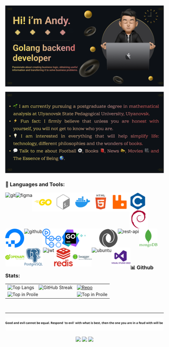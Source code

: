 <p align="center">
  <img src="https://github.com/andy-ahmedov/andy-ahmedov/blob/main/files/Logo.png?raw=true" alt="Logo">
</p>
<p align="center">
  <img src="https://github.com/andy-ahmedov/andy-ahmedov/blob/main/files/Description.png?raw=true" alt="Descrption">
</p>

### 🔨 Languages and Tools:
<div align="center">
  <a href="https://git-scm.com/" target="_blank"> <img src="https://raw.githubusercontent.com/rahul-jha98/github_readme_icons/main/language_and_tools/square/git-scm/git-scm.svg" align="left" alt="git" height='60px'/> </a>
  <a href="https://www.figma.com/" target="_blank"> <img src="https://raw.githubusercontent.com/rahul-jha98/github_readme_icons/main/language_and_tools/square/figma/figma.svg" alt="figma" align="left" height='60px'/> </a>
  <a href="https://go.dev/" target="_blank"> <img src="https://github.com/andy-ahmedov/andy-ahmedov/blob/main/files/Go-Logo_Yellow.png?raw=true" alt="golang" align="left" height='60px'/> </a>
  <a href="https://www.gnu.org/software/bash/" target="_blank"> <img src="https://raw.githubusercontent.com/andy-ahmedov/README_icons/5a0bd0723991e5d95e0eb90ce4e544345b69e05b/language_and_tools/square/bash/bash.svg" alt="bash" align="left" height='60px'/> </a>
  <a href="https://www.docker.com/" target="_blank"> <img src="https://raw.githubusercontent.com/andy-ahmedov/README_icons/5a0bd0723991e5d95e0eb90ce4e544345b69e05b/language_and_tools/square/docker/docker.svg" alt="docker" align="left" height='60px'/> </a>
  <a href="https://html.com/html5/" target="_blank"> <img src="https://raw.githubusercontent.com/andy-ahmedov/README_icons/5a0bd0723991e5d95e0eb90ce4e544345b69e05b/language_and_tools/square/html/html.svg" alt="html" align="left" height='60px'/> </a>
  <a href="https://www.rabbitmq.com/" target="_blank"> <img src="https://raw.githubusercontent.com/andy-ahmedov/README_icons/5a0bd0723991e5d95e0eb90ce4e544345b69e05b/language_and_tools/square/rabbitmq/rabbitmq.svg" align="left" alt="rabbitmq" height='60px'/> </a>
  <a href="https://isocpp.org/" target="_blank"> <img src="https://raw.githubusercontent.com/devicons/devicon/6910f0503efdd315c8f9b858234310c06e04d9c0/icons/c/c-plain.svg" align="left" alt="c" height='55px'/> </a>
</div>
<br>
<br>
<br>
<div align="center">
  <a href="https://www.debian.org/" target="_blank"> <img src="https://raw.githubusercontent.com/devicons/devicon/6910f0503efdd315c8f9b858234310c06e04d9c0/icons/debian/debian-plain.svg" align="left" alt="debian" height='60px'/> </a>
  <a href="https://www.digitalocean.com/" target="_blank"> <img src="https://raw.githubusercontent.com/devicons/devicon/6910f0503efdd315c8f9b858234310c06e04d9c0/icons/digitalocean/digitalocean-original.svg" align="left" alt="digital-ocean" height='60px'/> </a>
  <a href="https://www.github.com/" target="_blank"> <img src="https://cdn0.iconfinder.com/data/icons/free-social-media-set/24/github-1024.png" align="left" alt="github" height='60px'/> </a>
  <a href="https://github.com/actions" target="_blank"> <img src="https://raw.githubusercontent.com/devicons/devicon/6910f0503efdd315c8f9b858234310c06e04d9c0/icons/githubactions/githubactions-original.svg" align="left" alt="github-actions" height='60px'/> </a>
  <a href="https://www.jetbrains.com/go/" target="_blank"> <img src="https://raw.githubusercontent.com/devicons/devicon/6910f0503efdd315c8f9b858234310c06e04d9c0/icons/goland/goland-original.svg" align="left" alt="goland" height='60px'/> </a>
  <a href="https://grpc.io/" target="_blank"> <img src="https://raw.githubusercontent.com/devicons/devicon/6910f0503efdd315c8f9b858234310c06e04d9c0/icons/grpc/grpc-original.svg" align="left" alt="grpc" height='60px'/> </a>
  <a href="https://www.json.org/json-en.html" target="_blank"> <img src="https://raw.githubusercontent.com/devicons/devicon/6910f0503efdd315c8f9b858234310c06e04d9c0/icons/json/json-plain.svg" align="left" alt="json" height='60px'/> </a>
  <a href="https://restfulapi.net/" target="_blank"> <img src="https://repository-images.githubusercontent.com/436490321/0e58e265-ef30-40b1-b439-8b302b06ec42" align="left" alt="rest-api" height='60px'/> </a>
</div>
<br>
<br>
<br>
<div align="center">
  <a href="https://www.mongodb.com/" target="_blank"> <img src="https://raw.githubusercontent.com/devicons/devicon/6910f0503efdd315c8f9b858234310c06e04d9c0/icons/mongodb/mongodb-plain-wordmark.svg" align="left" alt="mongodb" height='60px'/> </a>
  <a href="https://www.openapis.org/" target="_blank"> <img src="https://raw.githubusercontent.com/devicons/devicon/6910f0503efdd315c8f9b858234310c06e04d9c0/icons/openapi/openapi-plain-wordmark.svg" align="left" alt="openapi" height='60px'/> </a>
  <a href="https://www.postgresql.org/" target="_blank"> <img src="https://raw.githubusercontent.com/devicons/devicon/6910f0503efdd315c8f9b858234310c06e04d9c0/icons/postgresql/postgresql-plain-wordmark.svg" align="left" alt="postgres" height='60px'/> </a>
  <a href="https://jwt.io/" target="_blank"> <img src="https://store-images.s-microsoft.com/image/apps.2250.63b92ddd-7108-4be3-8fb4-8c8137f54bcf.2427e723-5f43-491f-9b30-fd1cfe84a62f.55ccd47a-09f3-4319-abd5-7eb798ed76d1?mode=scale&h=100&q=90&w=100" align="left" alt="jwt" height='55px'/> </a>
  <a href="https://redis.io/" target="_blank"> <img src="https://raw.githubusercontent.com/devicons/devicon/6910f0503efdd315c8f9b858234310c06e04d9c0/icons/redis/redis-plain-wordmark.svg" align="left" alt="redis" height='60px'/> </a>
  <a href="https://swagger.io/tools/swagger-ui/?ref=the-best-recipe" target="_blank"> <img src="https://raw.githubusercontent.com/devicons/devicon/6910f0503efdd315c8f9b858234310c06e04d9c0/icons/swagger/swagger-original-wordmark.svg" align="left" alt="swagger" height='60px'/> </a>
  <a href="https://ubuntu.com/" target="_blank"> <img src="https://cdn.icon-icons.com/icons2/2415/PNG/512/ubuntu_plain_wordmark_logo_icon_146632.png" align="left" alt="ubuntu" height='60px'/> </a>
  <a href="https://code.visualstudio.com/" target="_blank"> <img src="https://raw.githubusercontent.com/devicons/devicon/6910f0503efdd315c8f9b858234310c06e04d9c0/icons/visualstudio/visualstudio-plain-wordmark.svg" align="left" alt="vscode" height='60px'/> </a>
</div>
<br>
<br>
<br>
<br>
<br>
<br>
  
### 📊 Github Stats:  

<p align="center">
  <table>
    <tr>
      <td><img src="https://github-readme-stats.vercel.app/api/top-langs/?username=andy-ahmedov&show_icons=true&theme=vision-friendly-dark&layout=compact" alt="Top Langs" /></td>
      <td><img src="https://github-readme-streak-stats.herokuapp.com?user=andy-ahmedov&theme=vision-friendly-dark&hide_border=true&date_format=j%20M%5B%20Y%5D" alt="GitHub Streak" /></td>
      <td><a href="https://github.com/anuraghazra/github-readme-stats" target="_blank"><img src="https://github-readme-stats.vercel.app/api/pin/?username=andy-ahmedov&repo=task_manager_server&theme=vision-friendly-dark" alt="Repo" /></a></td> 
    </tr>
    <tr>
      <td colspan="2"><img src="http://github-profile-summary-cards.vercel.app/api/cards/profile-details?username=andy-ahmedov&theme=radical" alt="Top in Proile" /></td>
      <td colspan="2"><img src="http://github-profile-summary-cards.vercel.app/api/cards/productive-time?username=andy-ahmedov&theme=radical&utcOffset=3" alt="Top in Proile" /></td>
    </tr>
  </table>
</p>
<br>
<hr>
<p align="center">
  <img src="https://raw.githubusercontent.com/andy-ahmedov/andy-ahmedov/cd499c89f309c87e0f309f22b59f24ff65605ad3/files/text.svg" alt="Text" />
   <br>
<br>
<a target="_blank" href="mailto:andy.ahmedov@gmail.com"><img src="https://img.shields.io/badge/-Gmail-D14836?style=for-the-badge&logo=Gmail&logoColor=white"></img></a>
<a target="_blank" href="https://t.me/blackjack_son"><img src="https://img.shields.io/badge/-Telegram-26A5E4?style=for-the-badge&logo=Telegram&logoColor=white"></img></a>
<a target="_blank" href="https://www.instagram.com/andy_ahmedov09/"><img src="https://img.shields.io/badge/-Instagram-E4405F?style=for-the-badge&logo=Instagram&logoColor=white"></img></a>
<br>
</p>










